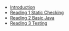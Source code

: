 - [Introduction](/)
- [Reading 1 Static Checking](/kr/Reading_1_Static_Checking/Reading_1_Static_Checking.md)
- [Reading 2 Basic Java](/kr/Reading_2_Basic_Java/Reading_2_Basic_Java.md)
- [Reading 3 Testing](/kr/Reading_3_Testing/Reading_3_Testing.md)

